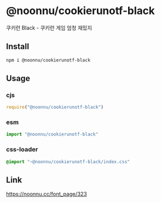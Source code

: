 # @noonnu/cookierunotf-black
쿠키런 Black - 쿠키런 게임 엄청 재밌지

## Install
```sh
npm i @noonnu/cookierunotf-black
```
## Usage
### cjs
```js
require("@noonnu/cookierunotf-black")
```
### esm
```js
import "@noonnu/cookierunotf-black"
```
### css-loader
```css
@import "~@noonnu/cookierunotf-black/index.css"
```

## Link
https://noonnu.cc/font_page/323